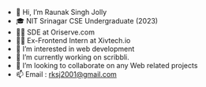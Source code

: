 - 👋 Hi, I’m Raunak Singh Jolly
- 🎓 NIT Srinagar CSE Undergraduate (2023)
- 🧑‍💼 SDE at Oriserve.com
- 🧑‍💻 Ex-Frontend Intern at Xivtech.io
- 👀 I’m interested in web development
- 🌱 I’m currently working on scribbli.
- 💞️ I’m looking to collaborate on any Web related projects
- 📫 Email : rksj2001@gmail.com
